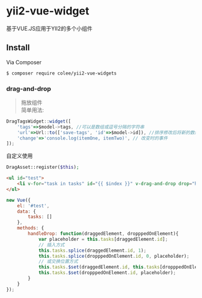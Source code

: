 # yii2-vue-widget
基于VUE.JS应用于YII2的多个小组件

## Install

Via Composer

``` bash
$ composer require colee/yii2-vue-widgets
```

### drag-and-drop
> 拖放组件  
简单用法:
``` js
DragTagsWidget::widget([
    'tags'=>$model->tags, //可以是数组或逗号分隔的字符串
    'url'=>Url::to(['save-tags', 'id'=>$model->id]), //排序修改后将新的数组AJAX提交到目标接口中
    'change'=>'console.log(itemOne, itemTwo)', // 改变时的事件
]);
```
自定义使用  
``` php
DragAsset::register($this);
```
``` html
<ul id="test">
	<li v-for="task in tasks" id="{{ $index }}" v-drag-and-drop drop="handleDrop">{{ task.title }}</li>
</ul>
```
``` js
new Vue({
	el: '#test',
	data: {
		tasks: []
	},
	methods: {
		handleDrop: function(draggedElement, dropppedOnElement){
			var placeholder = this.tasks[draggedElement.id];
			// 插入方式
			this.tasks.splice(draggedElement.id, 1);
			this.tasks.splice(dropppedOnElement.id, 0, placeholder);
			// 或交换位置方式
			this.tasks.$set(draggedElement.id, this.tasks[dropppedOnElement.id]);
			this.tasks.$set(dropppedOnElement.id, placeholder);
		}
	}
});
```
